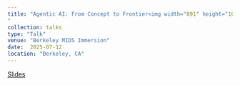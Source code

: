 ```yaml
---
title: "Agentic AI: From Concept to Frontier<img width="891" height="102" alt="image" src="https://github.com/user-attachments/assets/b737517a-2e88-486d-953b-865a295afbef" />
"
collection: talks
type: "Talk"
venue: "Berkeley MIDS Immersion"
date:  2025-07-12
location: "Berkeley, CA"
---
```




<a href="https://github.com/tanyaroosta/tanyaroosta.github.io/blob/master/_talks/">Slides</a>
